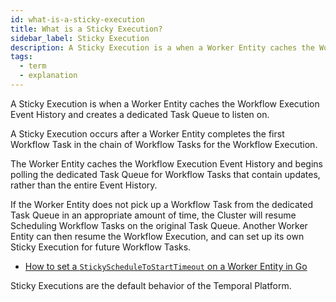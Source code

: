 ```yaml
---
id: what-is-a-sticky-execution
title: What is a Sticky Execution?
sidebar_label: Sticky Execution
description: A Sticky Execution is a when a Worker Entity caches the Workflow Execution Event History and creates a dedicated Task Queue to listen on.
tags:
  - term
  - explanation
---
```


A Sticky Execution is when a Worker Entity caches the Workflow Execution Event History and creates a dedicated Task Queue to listen on.

A Sticky Execution occurs after a Worker Entity completes the first Workflow Task in the chain of Workflow Tasks for the Workflow Execution.

The Worker Entity caches the Workflow Execution Event History and begins polling the dedicated Task Queue for Workflow Tasks that contain updates, rather than the entire Event History.

If the Worker Entity does not pick up a Workflow Task from the dedicated Task Queue in an appropriate amount of time, the Cluster will resume Scheduling Workflow Tasks on the original Task Queue.
Another Worker Entity can then resume the Workflow Execution, and can set up its own Sticky Execution for future Workflow Tasks.

- [How to set a `StickyScheduleToStartTimeout` on a Worker Entity in Go](/go/how-to-set-workeroptions-in-go#stickyscheduletostarttimeout)

Sticky Executions are the default behavior of the Temporal Platform.
